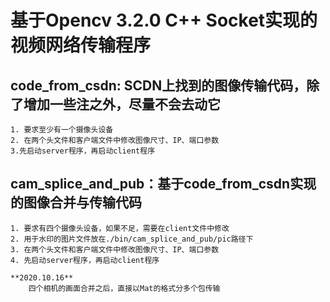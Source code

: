 # 基于Opencv 3.2.0 C++ Socket实现的视频网络传输程序

## code_from_csdn: SCDN上找到的图像传输代码，除了增加一些注之外，尽量不会去动它  
    1. 要求至少有一个摄像头设备  
    2. 在两个头文件和客户端文件中修改图像尺寸、IP、端口参数  
    3.先启动server程序，再启动client程序  

## cam_splice_and_pub：基于code_from_csdn实现的图像合并与传输代码  
    1. 要求有四个摄像头设备，如果不足，需要在client文件中修改  
    2. 用于水印的图片文件放在./bin/cam_splice_and_pub/pic路径下  
    3. 在两个头文件和客户端文件中修改图像尺寸、IP、端口参数  
    4. 先启动server程序，再启动client程序  
    
    **2020.10.16**  
        四个相机的画面合并之后，直接以Mat的格式分多个包传输  
